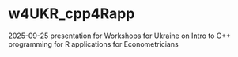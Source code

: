 # w4UKR_cpp4Rapp

2025-09-25 presentation for Workshops for Ukraine on Intro to C++ programming for R applications for Econometricians  

